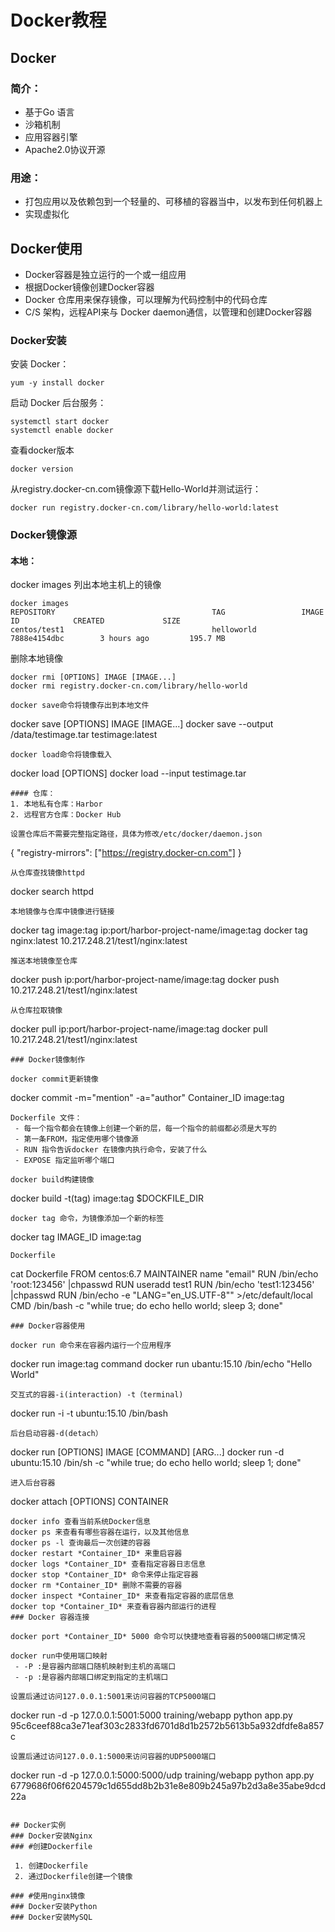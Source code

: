 # Docker教程
## Docker
### 简介：
 - 基于Go 语言
 - 沙箱机制
 - 应用容器引擎
 - Apache2.0协议开源
### 用途：
 - 打包应用以及依赖包到一个轻量的、可移植的容器当中，以发布到任何机器上
 - 实现虚拟化
## Docker使用
 - Docker容器是独立运行的一个或一组应用
 - 根据Docker镜像创建Docker容器
 - Docker 仓库用来保存镜像，可以理解为代码控制中的代码仓库
 - C/S 架构，远程API来与 Docker daemon通信，以管理和创建Docker容器
### Docker安装

安装 Docker：
```
yum -y install docker
```
启动 Docker 后台服务：
```
systemctl start docker
systemctl enable docker
```
查看docker版本
```
docker version
```
从registry.docker-cn.com镜像源下载Hello-World并测试运行：
```
docker run registry.docker-cn.com/library/hello-world:latest
```
### Docker镜像源
#### 本地：

docker images 列出本地主机上的镜像
```
docker images 
REPOSITORY                                   TAG                 IMAGE ID            CREATED             SIZE
centos/test1                                 helloworld          7888e4154dbc        3 hours ago         195.7 MB
```
删除本地镜像
```
docker rmi [OPTIONS] IMAGE [IMAGE...]
docker rmi registry.docker-cn.com/library/hello-world
```
```
docker save命令将镜像存出到本地文件
```
docker save [OPTIONS] IMAGE [IMAGE...]
docker save --output /data/testimage.tar testimage:latest
```
docker load命令将镜像载入
```
docker load [OPTIONS]
docker load --input testimage.tar
```
#### 仓库：
1. 本地私有仓库：Harbor
2. 远程官方仓库：Docker Hub

设置仓库后不需要完整指定路径，具体为修改/etc/docker/daemon.json
```
{
  "registry-mirrors": ["https://registry.docker-cn.com"]
}
```
从仓库查找镜像httpd
```
docker search httpd
```
本地镜像与仓库中镜像进行链接
```
docker tag image:tag ip:port/harbor-project-name/image:tag
docker tag nginx:latest 10.217.248.21/test1/nginx:latest
```
推送本地镜像至仓库
```
docker push ip:port/harbor-project-name/image:tag
docker push 10.217.248.21/test1/nginx:latest
```
从仓库拉取镜像
```
docker pull ip:port/harbor-project-name/image:tag
docker pull 10.217.248.21/test1/nginx:latest
```
### Docker镜像制作

docker commit更新镜像
```
docker commit -m="mention" -a="author" Container_ID image:tag
```
Dockerfile 文件：
 - 每一个指令都会在镜像上创建一个新的层，每一个指令的前缀都必须是大写的
 - 第一条FROM，指定使用哪个镜像源
 - RUN 指令告诉docker 在镜像内执行命令，安装了什么
 - EXPOSE 指定监听哪个端口

docker build构建镜像
```
docker build -t(tag) image:tag $DOCKFILE_DIR
```
docker tag 命令，为镜像添加一个新的标签
```
docker tag IMAGE_ID image:tag
```
Dockerfile
```
cat Dockerfile
FROM    centos:6.7
MAINTAINER      name "email"
RUN     /bin/echo 'root:123456' |chpasswd
RUN     useradd test1
RUN     /bin/echo 'test1:123456' |chpasswd
RUN     /bin/echo -e "LANG=\"en_US.UTF-8\"" >/etc/default/local
CMD     /bin/bash -c "while true; do echo hello world; sleep 3; done"
```
### Docker容器使用

docker run 命令来在容器内运行一个应用程序
```
docker run image:tag command
docker run ubantu:15.10 /bin/echo "Hello World"
```
交互式的容器-i(interaction) -t（terminal)
```
docker run -i -t ubuntu:15.10 /bin/bash
```
后台启动容器-d(detach）
```
docker run [OPTIONS] IMAGE [COMMAND] [ARG...]
docker run -d ubuntu:15.10 /bin/sh -c "while true; do echo hello world; sleep 1; done"
```
进入后台容器
```
docker attach [OPTIONS] CONTAINER
```
docker info 查看当前系统Docker信息
docker ps 来查看有哪些容器在运行，以及其他信息
docker ps -l 查询最后一次创建的容器
docker restart *Container_ID* 来重启容器
docker logs *Container_ID* 查看指定容器日志信息
docker stop *Container_ID* 命令来停止指定容器
docker rm *Container_ID* 删除不需要的容器
docker inspect *Container_ID* 来查看指定容器的底层信息
docker top *Container_ID* 来查看容器内部运行的进程
### Docker 容器连接

docker port *Container_ID* 5000 命令可以快捷地查看容器的5000端口绑定情况

docker run中使用端口映射
 - -P :是容器内部端口随机映射到主机的高端口
 - -p :是容器内部端口绑定到指定的主机端口

设置后通过访问127.0.0.1:5001来访问容器的TCP5000端口
```
docker run -d -p 127.0.0.1:5001:5000 training/webapp python app.py
95c6ceef88ca3e71eaf303c2833fd6701d8d1b2572b5613b5a932dfdfe8a857c
```
设置后通过访问127.0.0.1:5000来访问容器的UDP5000端口
```
docker run -d -p 127.0.0.1:5000:5000/udp training/webapp python app.py
6779686f06f6204579c1d655dd8b2b31e8e809b245a97b2d3a8e35abe9dcd22a
```

## Docker实例
### Docker安装Nginx
### #创建Dockerfile

 1. 创建Dockerfile
 2. 通过Dockerfile创建一个镜像

### #使用nginx镜像
### Docker安装Python
### Docker安装MySQL
